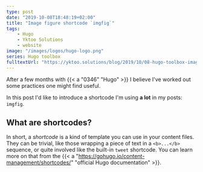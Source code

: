 ```yaml
---
type: post
date: "2019-10-08T18:48:19+02:00"
title: "Image figure shortcode `imgfig`"
tags:
    - Hugo
    - Yktoo Solutions
    - website
image: "/images/logos/hugo-logo.png"
series: Hugo toolbox
fulltextUrl: "https://yktoo.solutions/blog/2019/10/08-hugo-toolbox-image-figure-shortcode-imgfig/"
---
```


After a few months with {{< a "0346" "Hugo" >}} I believe I've worked out some practices one might find useful.

In this post I'd like to introduce a shortcode I'm using **a lot** in my posts: `imgfig`.

<!--more-->

## What are shortcodes?

In short, a *shortcode* is a kind of template you can use in your content files. They can be trivial, like those wrapping a piece of text in a `<b>...</b>` sequence, or quite involved like the built-in `tweet` shortcode. You can learn more on that from the {{< a "https://gohugo.io/content-management/shortcodes/" "official Hugo documentation" >}}.
